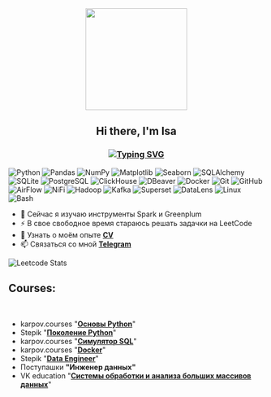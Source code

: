 <div id="header" align="center">
  <img src="https://i.giphy.com/media/v1.Y2lkPTc5MGI3NjExOTc1YzM4OHR0bGcxcTN1YmNybm1tOGl2cjgzMWhzbTJ2MjBuaGFkNyZlcD12MV9pbnRlcm5hbF9naWZfYnlfaWQmY3Q9Zw/LaVp0AyqR5bGsC5Cbm/giphy.gif" width="200"/>
</div>
<h2 align="center">Hi there, I'm Isa</h2>
<h3 align="center"><a href="https://git.io/typing-svg"><img src="https://readme-typing-svg.herokuapp.com?font=Fira+Code&weight=300&size=18&duration=3000&pause=500&center=true&vCenter=true&random=false&width=280&height=25&lines=Data+Engineer+from+Moscow" alt="Typing SVG" /></a></h3>

![Python](https://img.shields.io/badge/Python-1E90FF?logo=python&logoColor=white)
![Pandas](https://img.shields.io/badge/-Pandas-1E90FF?logo=pandas&logoColor=white)
![NumPy](https://img.shields.io/badge/-NumPy-1E90FF?logo=numpy&logoColor=white)
![Matplotlib](https://img.shields.io/badge/-Matplotlib-1E90FF?logo=matplotlib&logoColor=white)
![Seaborn](https://img.shields.io/badge/-Seaborn-1E90FF?logo=seaborn&logoColor=white)
![SQLAlchemy](https://img.shields.io/badge/-SQLAlchemy-1E90FF?logo=sqlalchemy&logoColor=white)
![SQLite](https://img.shields.io/badge/-SQLite-1E90FF?logo=sqlite&logoColor=white)
![PostgreSQL](https://img.shields.io/badge/-PostgreSQL-1E90FF?logo=postgresql&logoColor=white)
![ClickHouse](https://img.shields.io/badge/-ClickHouse-1E90FF?logo=clickhouse&logoColor=white)
![DBeaver](https://img.shields.io/badge/-DBeaver-1E90FF?logo=dbeaver&logoColor=white)
![Docker](https://img.shields.io/badge/-Docker-1E90FF?logo=docker&logoColor=white)
![Git](https://img.shields.io/badge/-Git-1E90FF?logo=git&logoColor=white)
![GitHub](https://img.shields.io/badge/-Github-1E90FF?logo=github&logoColor=white)
![AirFlow](https://img.shields.io/badge/-AirFlow-1E90FF?logo=apacheairflow&logoColor=white)
![NiFi](https://img.shields.io/badge/-NiFi-1E90FF?logo=apachenifi&logoColor=white)
![Hadoop](https://img.shields.io/badge/-Hadoop-1E90FF?logo=apachehadoop&logoColor=white)
![Kafka](https://img.shields.io/badge/-Kafka-1E90FF?logo=apachekafka&logoColor=white)
![Superset](https://img.shields.io/badge/-Superset-1E90FF?logo=apachesuperset&logoColor=white)
![DataLens](https://img.shields.io/badge/-DataLens-1E90FF?logo=datalens&logoColor=white)
![Linux](https://img.shields.io/badge/-Linux-1E90FF?logo=linux&logoColor=white)
![Bash](https://img.shields.io/badge/-Bash-1E90FF?logo=gnu-bash&logoColor=white)


- 🌱 Сейчас я изучаю инструменты Spark и Greenplum
- ⚡ В свое свободное время стараюсь решать задачки на LeetCode
- 💬 Узнать о моём опыте [**CV**](https://docs.google.com/document/d/1gJY6brXLQfd4gKO2K-StuMsUUXxVONcFJSO6bnEOsnQ/edit?usp=sharing)
- 📫 Связаться со мной [**Telegram**](https://t.me/vinturis)

![Leetcode Stats](https://leetcard.jacoblin.cool/isa-bay?theme=dark)

<h2> Courses: </h2><br>

- karpov.courses "[**Основы Python**](https://karpov.courses/pythonzero?_gl=1*18vd29z*_ga*MTM4MDQ4MDA1Ni4xNzExNDk0MjYx*_ga_DZP7KEXCQQ*MTcyMjc5MzU1OS42NS4xLjE3MjI3OTM1NjEuNTguMC4w)"
- Stepik "[**Поколение Python**](https://stepik.org/course/68343/promo?search=4854919001)"
- karpov.courses "[**Симулятор SQL**](https://karpov.courses/simulator-sql?_gl=1*27n03s*_ga*MTM4MDQ4MDA1Ni4xNzExNDk0MjYx*_ga_DZP7KEXCQQ*MTcyMjU5MjI4NS41OC4xLjE3MjI1OTI3ODUuNDguMC4w)"
- karpov.courses "[**Docker**](https://karpov.courses/docker?_gl=1*18j0krb*_ga*MTM4MDQ4MDA1Ni4xNzExNDk0MjYx*_ga_DZP7KEXCQQ*MTcyMjc5MzU1OS42NS4xLjE3MjI3OTM1NjguNTEuMC4w)"
- Stepik "[**Data Engineer**](https://stepik.org/course/137235/promo?search=4853546789)"
- Поступашки **"Инженер данных"**
- VK education "[**Системы обработки и анализа больших массивов данных**](https://education.vk.company/program/408)"
